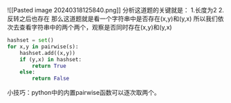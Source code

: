![[Pasted image 20240318125840.png]]
分析这道题的关键就是：
1.长度为2
2.反转之后也存在
那么这道题就是看一个字符串中是否存在(x,y)和(y,x)
所以我们依次去查看字符串中的两个两个，观察是否同时存在(x,y)和(y,x)
```python
hashset = set()
for x,y in pairwise(s):
	hashset.add((x,y))
	if (y,x) in hashset:
		return True
	else:
		return False
```
小技巧：python中的内置pairwise函数可以逐次取两个。